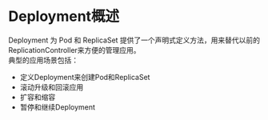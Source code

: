 # Deployment概述
Deployment 为 Pod 和 ReplicaSet 提供了一个声明式定义方法，用来替代以前的ReplicationController来方便的管理应用。  
典型的应用场景包括：  
- 定义Deployment来创建Pod和ReplicaSet  
- 滚动升级和回滚应用  
- 扩容和缩容  
- 暂停和继续Deployment 
